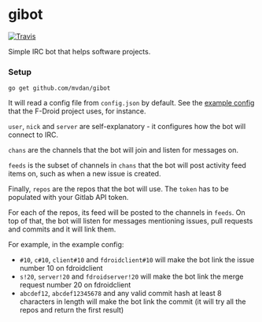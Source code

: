 # gibot

[![Travis](https://travis-ci.org/mvdan/gibot.svg?branch=master)](https://travis-ci.org/mvdan/gibot)

Simple IRC bot that helps software projects.

### Setup

	go get github.com/mvdan/gibot

It will read a config file from `config.json` by default. See the
[example config](confs/fdroid.json) that the F-Droid project uses, for
instance.

`user`, `nick` and `server` are self-explanatory - it configures how the
bot will connect to IRC.

`chans` are the channels that the bot will join and listen for messages
on.

`feeds` is the subset of channels in `chans` that the bot will post
activity feed items on, such as when a new issue is created.

Finally, `repos` are the repos that the bot will use. The `token` has to
be populated with your Gitlab API token.

For each of the repos, its feed will be posted to the channels in
`feeds`. On top of that, the bot will listen for messages mentioning
issues, pull requests and commits and it will link them.

For example, in the example config:

* `#10`, `c#10`, `client#10` and `fdroidclient#10` will make the bot
  link the issue number 10 on fdroidclient
* `s!20`, `server!20` and `fdroidserver!20` will make the bot link the
  merge request number 20 on fdroidclient
* `abcdef12`, `abcdef12345678` and any valid commit hash at least 8
  characters in length will make the bot link the commit (it will try
  all the repos and return the first result)
